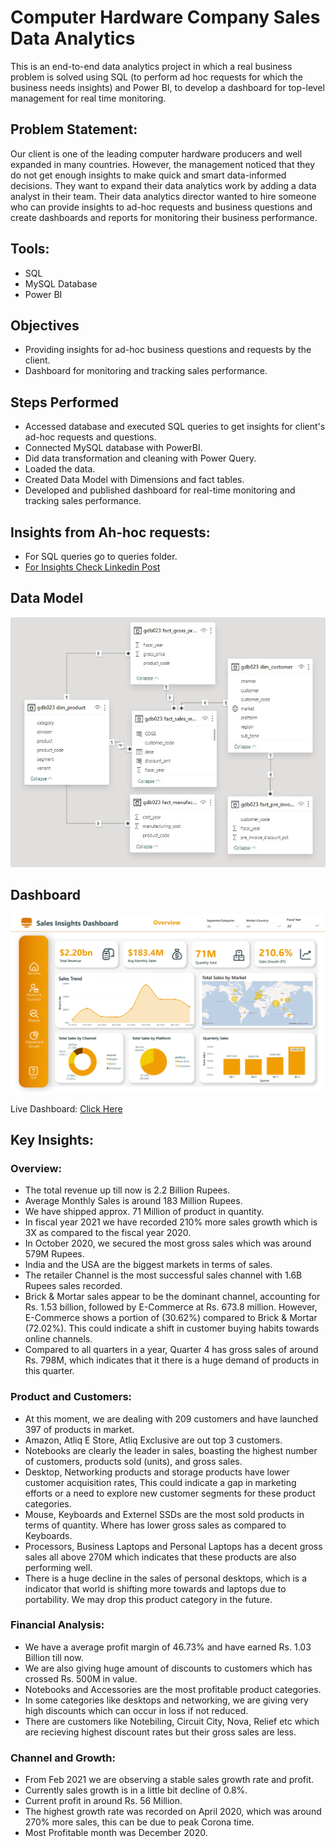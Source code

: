 # Computer Hardware Company Sales Data Analytics
This is an end-to-end data analytics project in which a real business problem is solved using SQL (to perform ad hoc requests for which the business needs insights) and Power BI, to develop a dashboard for top-level management for real time monitoring.

## Problem Statement: 
Our client is one of the leading computer hardware producers and well expanded in many countries. However, the management noticed that they do not get enough insights to make quick and smart data-informed decisions. They want to expand their data analytics work by adding a data analyst in their team. Their data analytics director wanted to hire someone who can provide insights to ad-hoc requests and business questions and create dashboards and reports for monitoring their business performance.

## Tools:
- SQL
- MySQL Database
- Power BI

## Objectives
- Providing insights for ad-hoc business questions and requests by the client.
- Dashboard for monitoring and tracking sales performance.

## Steps Performed
- Accessed database and executed SQL queries to get insights for client's ad-hoc requests and questions.
- Connected MySQL database with PowerBI.
- Did data transformation and cleaning with Power Query.
- Loaded the data.
- Created Data Model with Dimensions and fact tables.
- Developed and published dashboard for real-time monitoring and tracking sales performance.

## Insights from Ah-hoc requests:
- For SQL queries go to queries folder.
- <a href="https://www.linkedin.com/feed/update/urn:li:activity:7176228576202022912/">For Insights Check Linkedin Post</a>



## Data Model
<p align="center">
<img src="media/data-model.jpg" height="400">
</p>

## Dashboard
<p align="center">
<img src="media/dashboard1.jpg">
</p>
Live Dashboard: <a href="https://app.powerbi.com/view?r=eyJrIjoiYzRmMTNhYzgtMzU0ZS00ZjE3LTk2ZDUtMGRkMjEyNjYwODExIiwidCI6ImRmODY3OWNkLWE4MGUtNDVkOC05OWFjLWM4M2VkN2ZmOTVhMCJ9">Click Here</a>

## Key Insights:
### Overview:
- The total revenue up till now is 2.2 Billion Rupees.
- Average Monthly Sales is around 183 Million Rupees.
- We have shipped approx. 71 Million of product in quantity.
- In fiscal year 2021 we have recorded 210% more sales growth which is 3X as compared to the fiscal year 2020.
- In October 2020, we secured the most gross sales which was around 579M Rupees.
- India and the USA are the biggest markets in terms of sales.
- The retailer Channel is the most successful sales channel with 1.6B Rupees sales recorded.
- Brick & Mortar sales appear to be the dominant channel, accounting for Rs. 1.53 billion, followed by E-Commerce at Rs. 673.8 million. However, E-Commerce shows a portion of (30.62%) compared to Brick & Mortar (72.02%). This could indicate a shift in customer buying habits towards online channels.
- Compared to all quarters in a year, Quarter 4 has gross sales of around Rs. 798M, which indicates that it there is a huge demand of products in this quarter.

### Product and Customers:
  - At this moment, we are dealing with 209 customers and have launched 397 of products in market.
  - Amazon, Atliq E Store, Atliq Exclusive are out top 3 customers.
  - Notebooks are clearly the leader in sales, boasting the highest number of customers, products sold (units), and gross sales.
  - Desktop, Networking products and storage products have lower customer acquisition rates, This could indicate a gap in marketing efforts or a need to explore new customer segments for these product categories.
  - Mouse, Keyboards and Externel SSDs are the most sold products in terms of quantity. Where has lower gross sales as compared to Keyboards.
  - Processors, Business Laptops and Personal Laptops has a decent gross sales all above 270M which indicates that these products are also performing well.
  - There is a huge decline in the sales of personal desktops, which is a indicator that world is shifting more towards and laptops due to portability. We may drop this product category in the future.
 
### Financial Analysis:
  - We have a average profit margin of 46.73% and have earned Rs. 1.03 Billion till now.
  - We are also giving huge amount of discounts to customers which has crossed Rs. 500M in value.
  - Notebooks and Accessories are the most profitable product categories.
  - In some categories like desktops and networking, we are giving very high discounts which can occur in loss if not reduced.
  - There are customers like Notebiling, Circuit City, Nova, Relief etc which are recieving highest discount rates but their gross sales are less.

  ### Channel and Growth:
  - From Feb 2021 we are observing a stable sales growth rate and profit.
  - Currently sales growth is in a little bit decline of 0.8%.
  - Current profit in around Rs. 56 Million.
  - The highest growth rate was recorded on April 2020, which was around 270% more sales, this can be due to peak Corona time.
  - Most Profitable month was December 2020.
    




